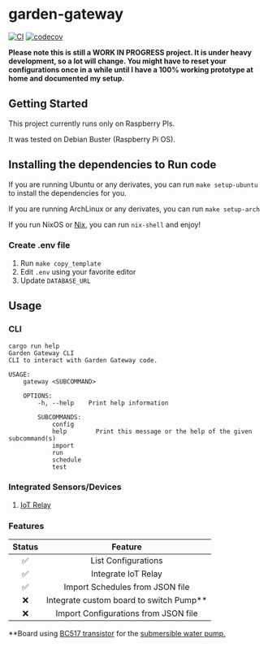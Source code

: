 # garden-gateway

[![CI](https://github.com/JeffLabonte/garden-gateway/actions/workflows/ci.yml/badge.svg)](https://github.com/JeffLabonte/garden-gateway/actions/workflows/ci.yml)
[![codecov](https://codecov.io/gh/JeffLabonte/garden-gateway/branch/main/graph/badge.svg?token=4SXT504A3H)](https://codecov.io/gh/JeffLabonte/garden-gateway)

**Please note this is still a WORK IN PROGRESS project. It is under heavy development, so a lot will change. You might have to reset your configurations once in a while until I have a 100% working prototype at home and documented my setup.**

## Getting Started

This project currently runs only on Raspberry PIs.

It was tested on Debian Buster (Raspberry Pi OS).

## Installing the dependencies to Run code

If you are running Ubuntu or any derivates, you can run `make setup-ubuntu` to install the dependencies for you.

If you are running ArchLinux or any derivates, you can run `make setup-arch`

If you run NixOS or [Nix](https://github.com/NixOS/nixpkgs), you can run `nix-shell` and enjoy!

### Create .env file

1. Run `make copy_template`
2. Edit `.env` using your favorite editor
3. Update `DATABASE_URL`

## Usage

### CLI


```
cargo run help
Garden Gateway CLI
CLI to interact with Garden Gateway code.

USAGE:
    gateway <SUBCOMMAND>

    OPTIONS:
        -h, --help    Print help information

        SUBCOMMANDS:
            config
            help        Print this message or the help of the given subcommand(s)
            import
            run
            schedule
            test
```

### Integrated Sensors/Devices

1. [IoT Relay](https://www.amazon.ca/gp/product/B00WV7GMA2/ref=ppx_yo_dt_b_asin_title_o05_s00?ie=UTF8&psc=1)

### Features

| Status | Feature |
|:------:|:-------:|
| :white_check_mark: | List Configurations |
| :white_check_mark: | Integrate IoT Relay |
| :white_check_mark: | Import Schedules from JSON file |
| :x: | Integrate custom board to switch Pump** |
| :x: | Import Configurations from JSON file |

**Board using [BC517 transistor](https://www.digikey.ca/en/products/detail/onsemi/BC517-D74Z/976355) for the [submersible water pump.](https://www.digikey.ca/en/products/detail/adafruit-industries-llc/4547/11627730)
